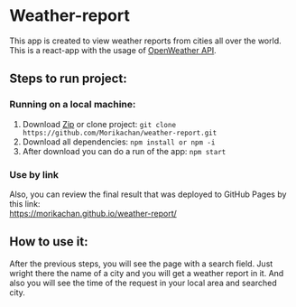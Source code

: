 # Weather-report
This app is created to view weather reports from cities all over the world.\
This is a react-app with the usage of [OpenWeather API](https://openweathermap.org/api).

## Steps to run project:

### Running on a local machine:
1. Download [Zip](https://github.com/Morikachan/weather-report#:~:text=with%20Visual%20Studio-,Download%20ZIP,-Latest%20commit)
   or clone project:
   `git clone https://github.com/Morikachan/weather-report.git`
2. Download all dependencies: 
`npm install or npm -i`
3. After download you can do a run of the app:
`npm start`

### Use by link
Also, you can review the final result that was deployed to GitHub Pages by this link:\
https://morikachan.github.io/weather-report/

## How to use it:

After the previous steps, you will see the page with a search field. Just wright there the name of a city and you will get a weather report in it. And also you will see the time of the request in your local area and searched city.
